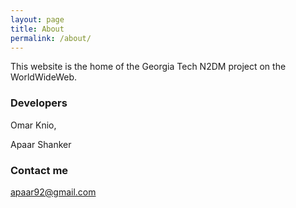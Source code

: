```yaml
---
layout: page
title: About
permalink: /about/
---
```


This website is the home of the Georgia Tech N2DM project on the
WorldWideWeb.

### Developers
Omar Knio,  

Apaar Shanker  


### Contact me

[apaar92@gmail.com](mailto:apaar92@gmail.com)
